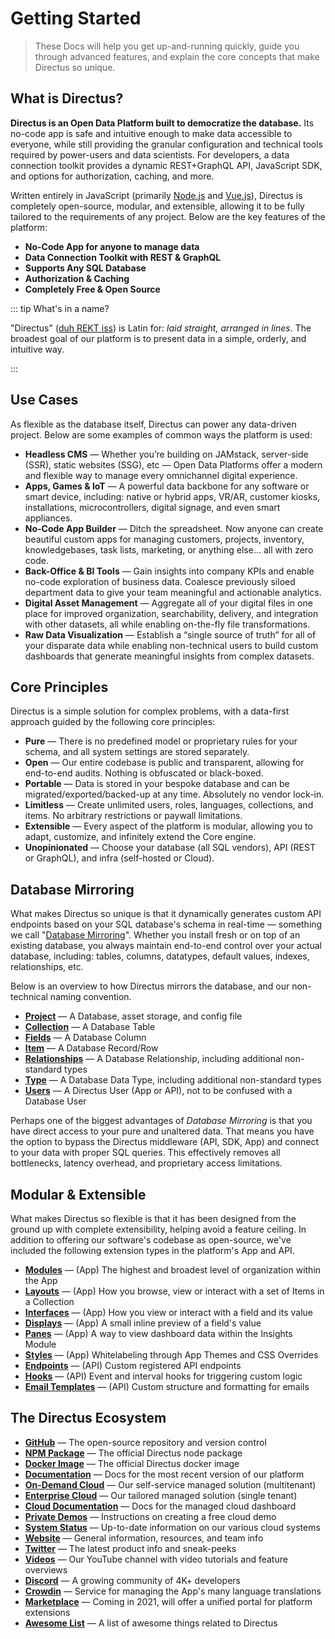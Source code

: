 # Getting Started

> These Docs will help you get up-and-running quickly, guide you through advanced features, and explain the core
> concepts that make Directus so unique.

## What is Directus?

**Directus is an Open Data Platform built to democratize the database.** Its no-code app is safe and intuitive enough to
make data accessible to everyone, while still providing the granular configuration and technical tools required by
power-users and data scientists. For developers, a data connection toolkit provides a dynamic REST+GraphQL API,
JavaScript SDK, and options for authorization, caching, and more.

Written entirely in JavaScript (primarily [Node.js](https://nodejs.dev) and [Vue.js](https://vuejs.org)), Directus is
completely open-source, modular, and extensible, allowing it to be fully tailored to the requirements of any project.
Below are the key features of the platform:

- **No-Code App for anyone to manage data**
- **Data Connection Toolkit with REST & GraphQL**
- **Supports Any SQL Database**
- **Authorization & Caching**
- **Completely Free & Open Source**

::: tip What's in a name?

"Directus" ([duh REKT iss](http://audio.pronouncekiwi.com/Salli/Directus)) is Latin for: _laid straight, arranged in
lines_. The broadest goal of our platform is to present data in a simple, orderly, and intuitive way.

:::

## Use Cases

As flexible as the database itself, Directus can power any data-driven project. Below are some examples of common ways
the platform is used:

- **Headless CMS** — Whether you’re building on JAMstack, server-side (SSR), static websites (SSG), etc — Open Data
  Platforms offer a modern and flexible way to manage every omnichannel digital experience.
- **Apps, Games & IoT** — A powerful data backbone for any software or smart device, including: native or hybrid apps,
  VR/AR, customer kiosks, installations, microcontrollers, digital signage, and even smart appliances.
- **No-Code App Builder** — Ditch the spreadsheet. Now anyone can create beautiful custom apps for managing customers,
  projects, inventory, knowledgebases, task lists, marketing, or anything else... all with zero code.
- **Back-Office & BI Tools** — Gain insights into company KPIs and enable no-code exploration of business data. Coalesce
  previously siloed department data to give your team meaningful and actionable analytics.
- **Digital Asset Management** — Aggregate all of your digital files in one place for improved organization,
  searchability, delivery, and integration with other datasets, all while enabling on-the-fly file transformations.
- **Raw Data Visualization** — Establish a “single source of truth” for all of your disparate data while enabling
  non-technical users to build custom dashboards that generate meaningful insights from complex datasets.

## Core Principles

Directus is a simple solution for complex problems, with a data-first approach guided by the following core principles:

- **Pure** — There is no predefined model or proprietary rules for your schema, and all system settings are stored
  separately.
- **Open** — Our entire codebase is public and transparent, allowing for end-to-end audits. Nothing is obfuscated or
  black-boxed.
- **Portable** — Data is stored in your bespoke database and can be migrated/exported/backed-up at any time. Absolutely
  no vendor lock-in.
- **Limitless** — Create unlimited users, roles, languages, collections, and items. No arbitrary restrictions or paywall
  limitations.
- **Extensible** — Every aspect of the platform is modular, allowing you to adapt, customize, and infinitely extend the
  Core engine.
- **Unopinionated** — Choose your database (all SQL vendors), API (REST or GraphQL), and infra (self-hosted or Cloud).

## Database Mirroring

What makes Directus so unique is that it dynamically generates custom API endpoints based on your SQL database's schema
in real-time — something we call "[Database Mirroring](/concepts/databases/#database-mirroring)". Whether you install
fresh or on top of an existing database, you always maintain end-to-end control over your actual database, including:
tables, columns, datatypes, default values, indexes, relationships, etc.

Below is an overview to how Directus mirrors the database, and our non-technical naming convention.

- **[Project](/configuration/project-settings/)** — A Database, asset storage, and config file
- **[Collection](/app/content-collections/)** — A Database Table
- **[Fields](/reference/system/fields/)** — A Database Column
- **[Item](/reference/items/)** — A Database Record/Row
- **[Relationships](/getting-started/glossary/#relationships)** — A Database Relationship, including additional
  non-standard types
- **[Type](/getting-started/glossary/#types/)** — A Database Data Type, including additional non-standard types
- **[Users](/reference/system/users/)** — A Directus User (App or API), not to be confused with a Database User

Perhaps one of the biggest advantages of _Database Mirroring_ is that you have direct access to your pure and unaltered
data. That means you have the option to bypass the Directus middleware (API, SDK, App) and connect to your data with
proper SQL queries. This effectively removes all bottlenecks, latency overhead, and proprietary access limitations.

## Modular & Extensible

What makes Directus so flexible is that it has been designed from the ground up with complete extensibility, helping
avoid a feature ceiling. In addition to offering our software's codebase as open-source, we've included the following
extension types in the platform's App and API.

- **[Modules](/extensions/modules/)** — (App) The highest and broadest level of organization within the App
- **[Layouts](/extensions/layouts/)** — (App) How you browse, view or interact with a set of Items in a Collection
- **[Interfaces](/extensions/interfaces/)** — (App) How you view or interact with a field and its value
- **[Displays](/extensions/displays/)** — (App) A small inline preview of a field's value
- **[Panes](/extensions/panes/)** — (App) A way to view dashboard data within the Insights Module
- **[Styles](/guides/styles/)** — (App) Whitelabeling through App Themes and CSS Overrides
- **[Endpoints](/extensions/api-endpoints/)** — (API) Custom registered API endpoints
- **[Hooks](/extensions/hooks/)** — (API) Event and interval hooks for triggering custom logic
- **[Email Templates](/extensions/email-templates/)** — (API) Custom structure and formatting for emails

## The Directus Ecosystem

- **[GitHub](https://github.com/directus/directus)** — The open-source repository and version control
- **[NPM Package](https://www.npmjs.com/package/directus)** — The official Directus node package
- **[Docker Image](https://hub.docker.com/r/directus/directus)** — The official Directus docker image
- **[Documentation](https://docs.directus.io)** — Docs for the most recent version of our platform
- **[On-Demand Cloud](https://directus.cloud)** — Our self-service managed solution (multitenant)
- **[Enterprise Cloud](https://directus.cloud)** — Our tailored managed solution (single tenant)
- **[Cloud Documentation](https://directus.cloud/docs)** — Docs for the managed cloud dashboard
- **[Private Demos](https://directus.cloud/docs#creating-a-private-demo)** — Instructions on creating a free cloud demo
- **[System Status](https://status.directus.cloud)** — Up-to-date information on our various cloud systems
- **[Website](https://directus.io)** — General information, resources, and team info
- **[Twitter](https://twitter.com/directus)** — The latest product info and sneak-peeks
- **[Videos](https://www.youtube.com/c/DirectusVideos)** — Our YouTube channel with video tutorials and feature
  overviews
- **[Discord](https://directus.chat)** — A growing community of 4K+ developers
- **[Crowdin](https://locales.directus.io/)** — Service for managing the App's many language translations
- **[Marketplace](https://directus.market/)** — Coming in 2021, will offer a unified portal for platform extensions
- **[Awesome List](https://github.com/directus-community/awesome-directus)** — A list of awesome things related to
  Directus
